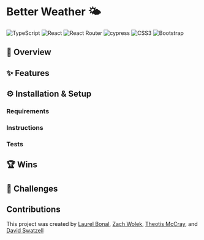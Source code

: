 # Better Weather 🌤️
![TypeScript](https://img.shields.io/badge/typescript-%23007ACC.svg?style=for-the-badge&logo=typescript&logoColor=white) ![React](https://img.shields.io/badge/react-%2320232a.svg?style=for-the-badge&logo=react&logoColor=%2361DAFB) ![React Router](https://img.shields.io/badge/React_Router-CA4245?style=for-the-badge&logo=react-router&logoColor=white) ![cypress](https://img.shields.io/badge/-cypress-%23E5E5E5?style=for-the-badge&logo=cypress&logoColor=058a5e) ![CSS3](https://img.shields.io/badge/css3-%231572B6.svg?style=for-the-badge&logo=css3&logoColor=white) ![Bootstrap](https://img.shields.io/badge/bootstrap-%238511FA.svg?style=for-the-badge&logo=bootstrap&logoColor=white)

## 🌟 Overview

## ✨ Features

## ⚙️ Installation & Setup

### Requirements

### Instructions

### Tests

## 🏆 Wins

## 🚧 Challenges

## Contributions 
This project was created by [Laurel Bonal](https://github.com/laurelbonal), [Zach Wolek](https://github.com/zachwolek), [Theotis McCray](https://github.com/Virulencies), and [David Swatzell](https://github.com/Swatzell)
